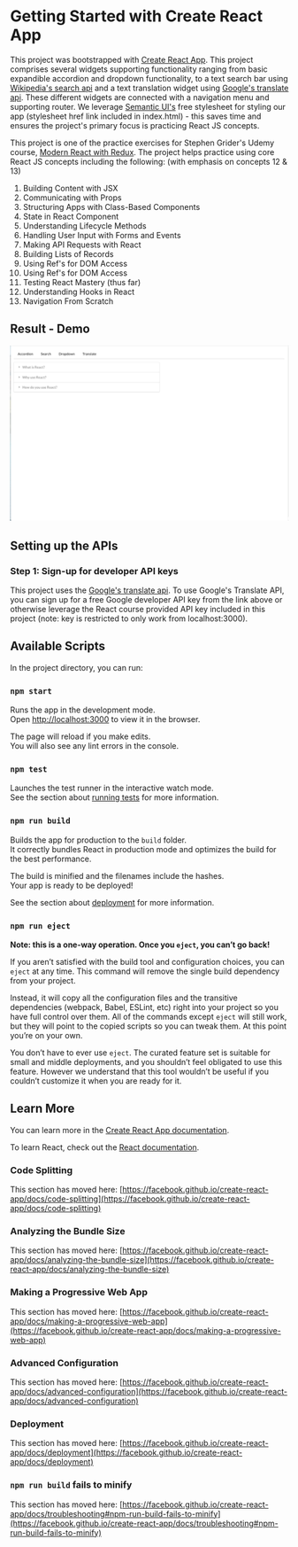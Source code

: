 # Getting Started with Create React App

This project was bootstrapped with [Create React App](https://github.com/facebook/create-react-app).
This project comprises several widgets supporting functionality ranging from basic expandible accordion and dropdown functionality, to a text search bar using [Wikipedia's search api](https://www.mediawiki.org/wiki/API:Search) and a text translation widget using [Google's translate api](https://cloud.google.com/translate/docs/reference/rest/v2/translate).  These different widgets are connected with a navigation menu and supporting router.  We leverage [Semantic UI's](https://semantic-ui.com/) free stylesheet for styling our app (stylesheet href link included in index.html) - this saves time and ensures the project's primary focus is practicing React JS concepts.

This project is one of the practice exercises for Stephen Grider's Udemy course, [Modern React with Redux](https://www.udemy.com/course/react-redux/).  The project helps practice using core React JS concepts including the following: (with emphasis on concepts 12 & 13) 

1) Building Content with JSX
2) Communicating with Props
3) Structuring Apps with Class-Based Components
4) State in React Component
5) Understanding Lifecycle Methods
6) Handling User Input with Forms and Events
7) Making API Requests with React
8) Building Lists of Records
9) Using Ref's for DOM Access
10) Using Ref's for DOM Access
11) Testing React Mastery (thus far)
12) Understanding Hooks in React
13) Navigation From Scratch

## Result - Demo
![Widgets App](widgets-demo.gif)


## Setting up the APIs
### Step 1: Sign-up for developer API keys
This project uses the [Google's translate api](https://cloud.google.com/translate/docs/reference/rest/v2/translate).  To use Google's Translate API, you can sign up for a free Google developer API key from the link above or otherwise leverage the React course provided API key included in this project (note: key is restricted to only work from localhost:3000).


## Available Scripts

In the project directory, you can run:

### `npm start`

Runs the app in the development mode.\
Open [http://localhost:3000](http://localhost:3000) to view it in the browser.

The page will reload if you make edits.\
You will also see any lint errors in the console.

### `npm test`

Launches the test runner in the interactive watch mode.\
See the section about [running tests](https://facebook.github.io/create-react-app/docs/running-tests) for more information.

### `npm run build`

Builds the app for production to the `build` folder.\
It correctly bundles React in production mode and optimizes the build for the best performance.

The build is minified and the filenames include the hashes.\
Your app is ready to be deployed!

See the section about [deployment](https://facebook.github.io/create-react-app/docs/deployment) for more information.

### `npm run eject`

**Note: this is a one-way operation. Once you `eject`, you can’t go back!**

If you aren’t satisfied with the build tool and configuration choices, you can `eject` at any time. This command will remove the single build dependency from your project.

Instead, it will copy all the configuration files and the transitive dependencies (webpack, Babel, ESLint, etc) right into your project so you have full control over them. All of the commands except `eject` will still work, but they will point to the copied scripts so you can tweak them. At this point you’re on your own.

You don’t have to ever use `eject`. The curated feature set is suitable for small and middle deployments, and you shouldn’t feel obligated to use this feature. However we understand that this tool wouldn’t be useful if you couldn’t customize it when you are ready for it.

## Learn More

You can learn more in the [Create React App documentation](https://facebook.github.io/create-react-app/docs/getting-started).

To learn React, check out the [React documentation](https://reactjs.org/).

### Code Splitting

This section has moved here: [https://facebook.github.io/create-react-app/docs/code-splitting](https://facebook.github.io/create-react-app/docs/code-splitting)

### Analyzing the Bundle Size

This section has moved here: [https://facebook.github.io/create-react-app/docs/analyzing-the-bundle-size](https://facebook.github.io/create-react-app/docs/analyzing-the-bundle-size)

### Making a Progressive Web App

This section has moved here: [https://facebook.github.io/create-react-app/docs/making-a-progressive-web-app](https://facebook.github.io/create-react-app/docs/making-a-progressive-web-app)

### Advanced Configuration

This section has moved here: [https://facebook.github.io/create-react-app/docs/advanced-configuration](https://facebook.github.io/create-react-app/docs/advanced-configuration)

### Deployment

This section has moved here: [https://facebook.github.io/create-react-app/docs/deployment](https://facebook.github.io/create-react-app/docs/deployment)

### `npm run build` fails to minify

This section has moved here: [https://facebook.github.io/create-react-app/docs/troubleshooting#npm-run-build-fails-to-minify](https://facebook.github.io/create-react-app/docs/troubleshooting#npm-run-build-fails-to-minify)
